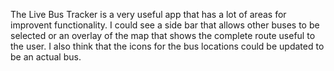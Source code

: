 The  Live Bus Tracker is a very useful app that has a lot of areas for improvent functionality.  I could see a side bar that allows other buses to be selected or 
an overlay of the map that shows the complete route useful to the user.  I also think that the icons for the bus locations could be updated to be an actual bus. 
